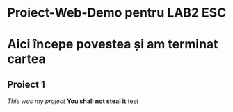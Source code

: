 # Proiect-Web-Demo pentru LAB2 ESC
# Aici începe povestea și am terminat cartea
## Proiect 1
*This was my project*
**You shall not steal it**
[test](https://usv.ro/fiesc)
